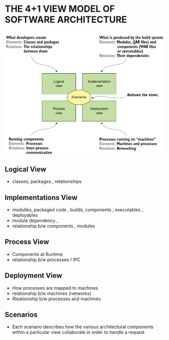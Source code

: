 # THE 4+1 VIEW MODEL OF SOFTWARE ARCHITECTURE

![Image](4plus1.jpg)

## Logical View
- classes, packages , relationships
## Implementations View
- modulles, packaged code , builds, components , executables , deployables
- module dependency , 
- relationship b/w components , modules
## Process View
- Components at Runtime
- relationship b/w processes / IPC
## Deployment View
- How processes are mapped to machines
- relationship b/w machines (networks)
- Rleationship b/w processes and machines 

## Scenarios
- Each scenario describes how the various architectural components within a particular view collaborate in order to handle a request
